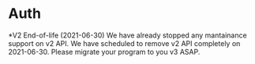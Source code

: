 # Auth

*V2 End-of-life (2021-06-30)
We have already stopped any mantainance support on v2 API. We have scheduled to remove v2 API completely on 2021-06-30. Please migrate your program to you v3 ASAP.
